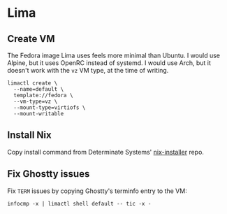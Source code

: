 # Lima

## Create VM

The Fedora image Lima uses feels more minimal than Ubuntu. I would use Alpine,
but it uses OpenRC instead of systemd. I would use Arch, but it doesn't work
with the `vz` VM type, at the time of writing.

```
limactl create \
  --name=default \
  template://fedora \
  --vm-type=vz \
  --mount-type=virtiofs \
  --mount-writable
```

## Install Nix

Copy install command from Determinate Systems' [nix-installer] repo.

[nix-installer]: https://github.com/DeterminateSystems/nix-installer

## Fix Ghostty issues

Fix `TERM` issues by copying Ghostty's terminfo entry to the VM:

```
infocmp -x | limactl shell default -- tic -x -
```
